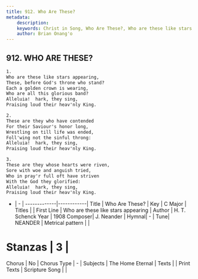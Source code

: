 ```yaml
---
title: 912. Who Are These?
metadata:
    description: 
    keywords: Christ in Song, Who Are These?, Who are these like stars appearing, 
    author: Brian Onang'o
---
```



## 912. WHO ARE THESE?

```txt
1.
Who are these like stars appearing,
These, before God's throne who stand?
Each a golden crown is wearing,
Who are all this glorious band?
Alleluia!  hark, they sing,
Praising loud their heav'nly King.

2.
These are they who have contended
For their Saviour's honor long,
Wrestling on till life was ended,
Foll'wing not the sinful throng:
Alleluia!  hark, they sing,
Praising loud their heav'nly King.

3.
These are they whose hearts were riven,
Sore with woe and anguish tried,
Who in pray'r full oft have striven
With the God they glorified:  
Alleluia!  hark, they sing, 
Praising loud their heav'nly King.

```

- |   -  |
-------------|------------|
Title | Who Are These? |
Key | C Major |
Titles |  |
First Line | Who are these like stars appearing |
Author | H. T. Schenck
Year | 1908
Composer| J. Neander |
Hymnal|  - |
Tune| NEANDER |
Metrical pattern | |
# Stanzas | 3 |
Chorus | No |
Chorus Type | - |
Subjects | The Home Eternal |
Texts |  |
Print Texts | 
Scripture Song |  |
  

